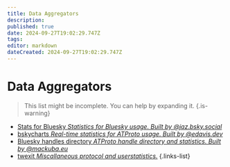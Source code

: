 ```yaml
---
title: Data Aggregators
description: 
published: true
date: 2024-09-27T19:02:29.747Z
tags: 
editor: markdown
dateCreated: 2024-09-27T19:02:29.747Z
---
```


# Data Aggregators
> This list might be incomplete. You can help by expanding it.
{.is-warning}

- [Stats for Bluesky *Statistics for Bluesky usage. Built by @jaz.bsky.social*](https://bsky.jazco.dev/stats)
- [bskycharts *Real-time statistics for ATProto usage. Built by @edavis.dev*](https://bskycharts.edavis.dev/edavis.dev/bskycharts.edavis.dev/index.html)
- [Bluesky handles directory *ATProto handle directory and statistics. Built by @mackuba.eu*](https://blue.mackuba.eu/directory/)
- [twexit *Miscallaneous protocol and userstatistics.*](https://twexit.nl/)
{.links-list}